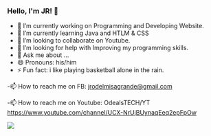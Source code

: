 ### Hello, I'm JR! 👋

- 🔭 I’m currently working on Programming and Developing Website.
- 🌱 I’m currently learning Java and HTLM & CSS
- 👯 I’m looking to collaborate on Youtube.
- 🤔 I’m looking for help with Improving my programming skills.
- 💬 Ask me about ...
- 😄 Pronouns: his/him
- ⚡ Fun fact: i like playing basketball alone in the rain.

-📫 How to reach me on FB: jrodelmisagrande@gmail.com

-📫 How to reach me on Youtube: OdealsTECH/YT https://www.youtube.com/channel/UCX-NrUjBUynaqEeq2epFpOw

<img src="https://github-readme-stats.vercel.app/api?username=OdealsTECH&&show_icons=true&title_color=ffffff&icon_color=bb2acf&text_color=daf7dc&bg_color=151515">

